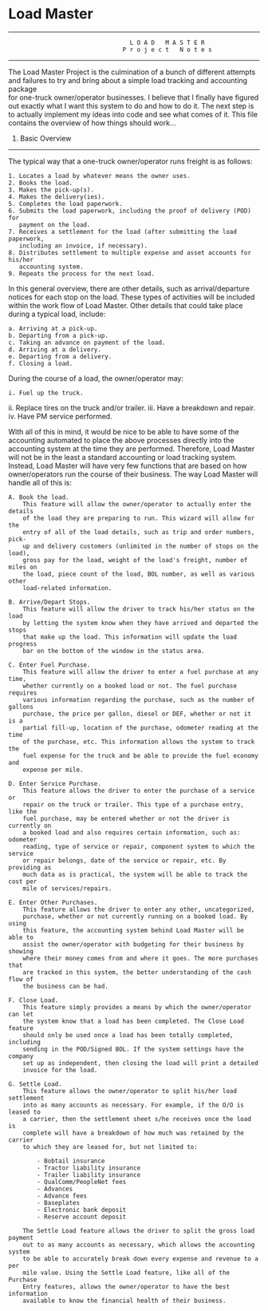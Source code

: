 # Load Master
********************************************************************************
                                      L O A D   M A S T E R                              
                                    P r o j e c t   N o t e s                            
********************************************************************************

The Load Master Project is the culmination of a bunch of different attempts and
failures to try and bring about a simple load tracking and accounting package  
for one-truck owner/operator businesses. I believe that I finally have figured
out exactly what I want this system to do and how to do it. The next step is to
actually implement my ideas into code and see what comes of it. This file 
contains the overview of how things should work...

1. Basic Overview
-----------------
The typical way that a one-truck owner/operator runs freight is as follows:
    
    1. Locates a load by whatever means the owner uses.
    2. Books the load.
    3. Makes the pick-up(s).
    4. Makes the delivery(ies).
    5. Completes the load paperwork.
    6. Submits the load paperwork, including the proof of delivery (POD) for
       payment on the load.
    7. Receives a settlement for the load (after submitting the load paperwork,
       including an invoice, if necessary).
    8. Distributes settlement to multiple expense and asset accounts for his/her
       accounting system.
    9. Repeats the process for the next load.

In this general overview, there are other details, such as arrival/departure
notices for each stop on the load. These types of activities will be included
within the work flow of Load Master. Other details that could take place during
a typical load, include:

    a. Arriving at a pick-up.
    b. Departing from a pick-up.
    c. Taking an advance on payment of the load.
    d. Arriving at a delivery.
    e. Departing from a delivery.
    f. Closing a load.

During the course of a load, the owner/operator may:

    i. Fuel up the truck.
   ii. Replace tires on the truck and/or trailer.
  iii. Have a breakdown and repair.
   iv. Have PM service performed.

With all of this in mind, it would be nice to be able to have some of the 
accounting automated to place the above processes directly into the accounting
system at the time they are performed. Therefore, Load Master will not be in the
least a standard accounting or load tracking system. Instead, Load Master will
have very few functions that are based on how owner/operators run the course of
their business. The way Load Master will handle all of this is:

    A. Book the load.
        This feature will allow the owner/operator to actually enter the details
        of the load they are preparing to run. This wizard will allow for the
        entry of all of the load details, such as trip and order numbers, pick-
        up and delivery customers (unlimited in the number of stops on the load),
        gross pay for the load, weight of the load's freight, number of miles on
        the load, piece count of the load, BOL number, as well as various other
        load-related information.

    B. Arrive/Depart Stops.
        This feature will allow the driver to track his/her status on the load
        by letting the system know when they have arrived and departed the stops
        that make up the load. This information will update the load progress
        bar on the bottom of the window in the status area.

    C. Enter Fuel Purchase.
        This feature will allow the driver to enter a fuel purchase at any time,
        whether currently on a booked load or not. The fuel purchase requires
        various information regarding the purchase, such as the number of gallons
        purchase, the price per gallon, diesel or DEF, whether or not it is a
        partial fill-up, location of the purchase, odometer reading at the time
        of the purchase, etc. This information allows the system to track the
        fuel expense for the truck and be able to provide the fuel economy and
        expense per mile.

    D. Enter Service Purchase.
        This feature allows the driver to enter the purchase of a service or
        repair on the truck or trailer. This type of a purchase entry, like the 
        fuel purchase, may be entered whether or not the driver is currently on
        a booked load and also requires certain information, such as: odometer
        reading, type of service or repair, component system to which the service
        or repair belongs, date of the service or repair, etc. By providing as
        much data as is practical, the system will be able to track the cost per
        mile of services/repairs.

    E. Enter Other Purchases.
        This feature allows the driver to enter any other, uncategorized, 
        purchase, whether or not currently running on a booked load. By using 
        this feature, the accounting system behind Load Master will be able to 
        assist the owner/operator with budgeting for their business by showing
        where their money comes from and where it goes. The more purchases that
        are tracked in this system, the better understanding of the cash flow of
        the business can be had.

    F. Close Load.
        This feature simply provides a means by which the owner/operator can let
        the system know that a load has been completed. The Close Load feature
        should only be used once a load has been totally completed, including
        sending in the POD/Signed BOL. If the system settings have the company
        set up as independent, then closing the load will print a detailed 
        invoice for the load.

    G. Settle Load.
        This feature allows the owner/operator to split his/her load settlement
        into as many accounts as necessary. For example, if the O/O is leased to
        a carrier, then the settlement sheet s/he receives once the load is 
        complete will have a breakdown of how much was retained by the carrier
        to which they are leased for, but not limited to:

            - Bobtail insurance
            - Tractor liability insurance
            - Trailer liability insurance
            - QualComm/PeopleNet fees
            - Advances
            - Advance fees
            - Baseplates
            - Electronic bank deposit
            - Reserve account deposit

        The Settle Load feature allows the driver to split the gross load payment
        out to as many accounts as necessary, which allows the accounting system
        to be able to accurately break down every expense and revenue to a per
        mile value. Using the Settle Load feature, like all of the Purchase 
        Entry features, allows the owner/operator to have the best information
        available to know the financial health of their business.
